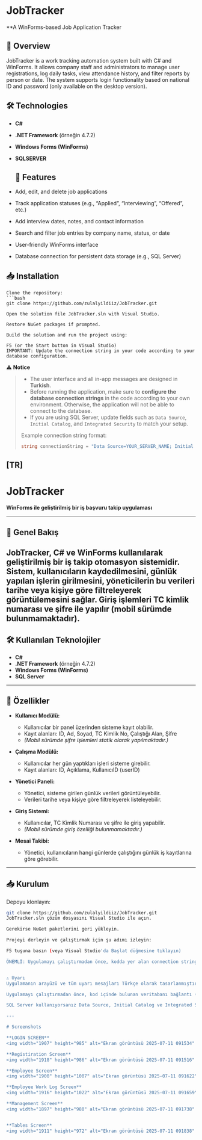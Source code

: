 # JobTracker
**A WinForms-based Job Application Tracker

## 🚀 Overview
JobTracker is a work tracking automation system built with C# and WinForms. It allows company staff and administrators to manage user registrations, log daily tasks, view attendance history, and filter reports by person or date. The system supports login functionality based on national ID and password (only available on the desktop version).

## 🛠️ Technologies
- **C#**
- **.NET Framework** (örneğin 4.7.2)
- **Windows Forms (WinForms)**
- **SQLSERVER**

  ## 🎯 Features

- Add, edit, and delete job applications  
- Track application statuses (e.g., “Applied”, “Interviewing”, “Offered”, etc.)  
- Add interview dates, notes, and contact information  
- Search and filter job entries by company name, status, or date  
- User-friendly WinForms interface  
- Database connection for persistent data storage (e.g., SQL Server)


## 📥 Installation

    Clone the repository:
    ```bash
    git clone https://github.com/zulalyildiiz/JobTracker.git
    
    Open the solution file JobTracker.sln with Visual Studio.

    Restore NuGet packages if prompted.

    Build the solution and run the project using:

    F5 (or the Start button in Visual Studio)
    IMPORTANT: Update the connection string in your code according to your database configuration.




   ⚠️ **Notice**
>
> - The user interface and all in-app messages are designed in **Turkish**.
> - Before running the application, make sure to **configure the database connection strings** in the code according to your own environment. Otherwise, the application will not be able to connect to the database.
> - If you are using SQL Server, update fields such as `Data Source`, `Initial Catalog`, and `Integrated Security` to match your setup.
>
> Example connection string format:
> ```csharp
> string connectionString = "Data Source=YOUR_SERVER_NAME; Initial Catalog=YOUR_DATABASE_NAME; Integrated Security=True;";
> ```


[TR]
---

# JobTracker
**WinForms ile geliştirilmiş bir iş başvuru takip uygulaması**

---

## 🚀 Genel Bakış
JobTracker, C# ve WinForms kullanılarak geliştirilmiş bir iş takip otomasyon sistemidir. Sistem, kullanıcıların kaydedilmesini, günlük yapılan işlerin girilmesini, yöneticilerin bu verileri tarihe veya kişiye göre filtreleyerek görüntülemesini sağlar. Giriş işlemleri TC kimlik numarası ve şifre ile yapılır (mobil sürümde bulunmamaktadır).
---

## 🛠️ Kullanılan Teknolojiler
- **C#**
- **.NET Framework** (örneğin 4.7.2)
- **Windows Forms (WinForms)**
- **SQL Server**

---


## 🎯 Özellikler

- **Kullanıcı Modülü:**  
  - Kullanıcılar bir panel üzerinden sisteme kayıt olabilir.  
  - Kayıt alanları: ID, Ad, Soyad, TC Kimlik No, Çalıştığı Alan, Şifre  
  - *(Mobil sürümde şifre işlemleri statik olarak yapılmaktadır.)*

- **Çalışma Modülü:**  
  - Kullanıcılar her gün yaptıkları işleri sisteme girebilir.  
  - Kayıt alanları: ID, Açıklama, KullanıcıID (userID)

- **Yönetici Paneli:**  
  - Yönetici, sisteme girilen günlük verileri görüntüleyebilir.  
  - Verileri tarihe veya kişiye göre filtreleyerek listeleyebilir.

- **Giriş Sistemi:**  
  - Kullanıcılar, TC Kimlik Numarası ve şifre ile giriş yapabilir.  
  - *(Mobil sürümde giriş özelliği bulunmamaktadır.)*

- **Mesai Takibi:**  
  - Yönetici, kullanıcıların hangi günlerde çalıştığını günlük iş kayıtlarına göre görebilir.



---

## 📥 Kurulum

Depoyu klonlayın:
```bash
git clone https://github.com/zulalyildiiz/JobTracker.git
JobTracker.sln çözüm dosyasını Visual Studio ile açın.

Gerekirse NuGet paketlerini geri yükleyin.

Projeyi derleyin ve çalıştırmak için şu adımı izleyin:

F5 tuşuna basın (veya Visual Studio'da Başlat düğmesine tıklayın)

ÖNEMLİ: Uygulamayı çalıştırmadan önce, kodda yer alan connection string kısmını kendi veritabanı yapılandırmanıza uygun şekilde güncelleyin.


⚠️ Uyarı
Uygulamanın arayüzü ve tüm uyarı mesajları Türkçe olarak tasarlanmıştır.

Uygulamayı çalıştırmadan önce, kod içinde bulunan veritabanı bağlantı (connection string) bilgilerini kendi sisteminize göre yapılandırdığınızdan emin olun. Aksi takdirde uygulama veritabanına bağlanamayacaktır.

SQL Server kullanıyorsanız Data Source, Initial Catalog ve Integrated Security gibi alanları kendi ayarlarınıza göre güncelleyin.

---

# Screenshots

**LOGIN SCREEN**
<img width="1907" height="985" alt="Ekran görüntüsü 2025-07-11 091534" src="https://github.com/user-attachments/assets/605c8779-8b53-41b8-ab42-6a92eeadfc90" />

**Registiration Screen**
<img width="1918" height="986" alt="Ekran görüntüsü 2025-07-11 091516" src="https://github.com/user-attachments/assets/dfeac8f6-95b4-409f-b875-e4767ef1d60e" />

**Employee Screen**
<img width="1900" height="1007" alt="Ekran görüntüsü 2025-07-11 091622" src="https://github.com/user-attachments/assets/aad20dc8-c1ae-4745-acda-6a2ba23c0380" />

**Employee Work Log Screen**
<img width="1916" height="1022" alt="Ekran görüntüsü 2025-07-11 091659" src="https://github.com/user-attachments/assets/076536f5-190f-4e1c-b978-fafab34ca60e" />

**Management Screen**
<img width="1897" height="980" alt="Ekran görüntüsü 2025-07-11 091738" src="https://github.com/user-attachments/assets/1ddfd170-b7fb-4e1f-8b56-e817e175cc85" />


**Tables Screen**
<img width="1911" height="972" alt="Ekran görüntüsü 2025-07-11 091838" src="https://github.com/user-attachments/assets/69bf9f7f-768e-428a-a8fc-04d9fc8cae3f" />
